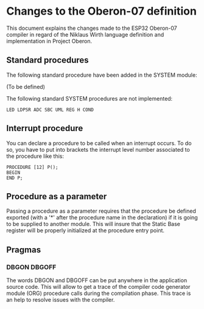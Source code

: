 # Changes to the Oberon-07 definition

This document explains the changes made to the ESP32 Oberon-07 compiler in regard of the Niklaus Wirth language definition and implementation in Project Oberon.

## Standard procedures

The following standard procedure have been added
in the SYSTEM module:

(To be defined)

The following standard SYSTEM procedures are not implemented:

```Oberon
LED LDPSR ADC SBC UML REG H COND
```

## Interrupt procedure

You can declare a procedure to be called when an interrupt occurs. To do so, you have to put into brackets the interrupt level number associated to the procedure like this:

```Oberon
PROCEDURE [12] P();
BEGIN
END P;
```

## Procedure as a parameter

Passing a procedure as a parameter requires that the procedure be defined exported (with a '*' after the procedure name in the declaration) if it is going to be supplied to another module. This will insure that the Static Base register will be properly initialized at the procedure entry point.

## Pragmas

### DBGON DBGOFF

The words DBGON and DBGOFF can be put anywhere in the application source code. This will allow to get a trace of the compiler code generator module (ORG) procedure calls during the compilation phase. This trace is an help to resolve issues with the compiler.
